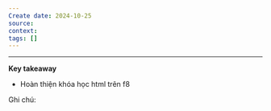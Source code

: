 ```yaml
---
Create date: 2024-10-25
source: 
context: 
tags: []
---
```

---
**Key takeaway**

- Hoàn thiện khóa học html trên f8

Ghi chú:
